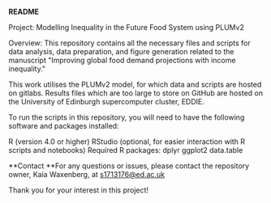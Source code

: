 **README**

Project: Modelling Inequality in the Future Food System using PLUMv2

Overview: This repository contains all the necessary files and scripts for data analysis, data preparation, and figure generation related to the manuscript "Improving global food demand projections with income inequality."

This work utilises the PLUMv2 model, for which data and scripts are hosted on gitlabs. Results files which are too large to store on GitHub are hosted on the University of Edinburgh supercomputer cluster, EDDIE. 

To run the scripts in this repository, you will need to have the following software and packages installed:

R (version 4.0 or higher)
RStudio (optional, for easier interaction with R scripts and notebooks)
Required R packages:
dplyr
ggplot2
data.table


**Contact
**For any questions or issues, please contact the repository owner, Kaia Waxenberg, at s1713176@ed.ac.uk

Thank you for your interest in this project!
